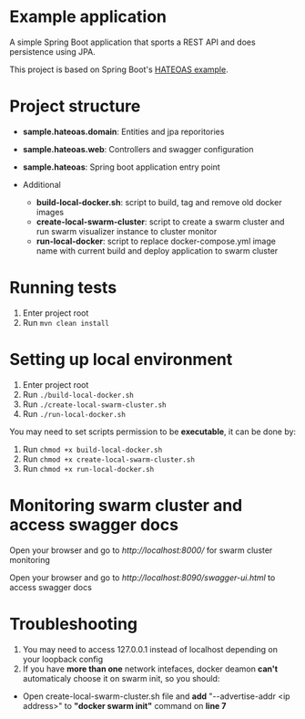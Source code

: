 # Example application #

A simple Spring Boot application that sports a REST API and does persistence using JPA.

This project is based on Spring Boot's [HATEOAS example](https://github.com/spring-projects/spring-boot/tree/master/spring-boot-samples/spring-boot-sample-hateoas).

# Project structure
- **sample.hateoas.domain**: Entities and jpa reporitories
- **sample.hateoas.web**: Controllers and swagger configuration
- **sample.hateoas**: Spring boot application entry point

- Additional
  - **build-local-docker.sh**: script to build, tag and remove old docker images
  - **create-local-swarm-cluster**: script to create a swarm cluster and run swarm visualizer instance to cluster monitor
  - **run-local-docker**: script to replace docker-compose.yml image name with current build and deploy application to swarm cluster

# Running tests

1. Enter project root
2. Run ``mvn clean install``

# Setting up local environment

1. Enter project root
2. Run ``./build-local-docker.sh``
3. Run ``./create-local-swarm-cluster.sh``
4. Run ``./run-local-docker.sh``

You may need to set scripts permission to be **executable**, it can be done by:
1. Run ``chmod +x build-local-docker.sh``
2. Run ``chmod +x create-local-swarm-cluster.sh``
3. Run ``chmod +x run-local-docker.sh``

# Monitoring swarm cluster and access swagger docs

Open your browser and go to *http://localhost:8000/* for swarm cluster monitoring

Open your browser and go to *http://localhost:8090/swagger-ui.html* to access swagger docs

# Troubleshooting

1. You may need to access 127.0.0.1 instead of localhost depending on your loopback config
2. If you have **more than one** network intefaces, docker deamon **can't** automaticaly choose it on swarm init, so you should:
  - Open create-local-swarm-cluster.sh file and **add** "--advertise-addr \<ip address\>" to **"docker swarm init"** command on **line 7**
